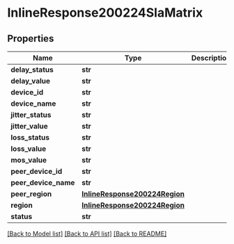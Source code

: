 # InlineResponse200224SlaMatrix

## Properties
Name | Type | Description | Notes
------------ | ------------- | ------------- | -------------
**delay_status** | **str** |  | [optional] 
**delay_value** | **str** |  | [optional] 
**device_id** | **str** |  | [optional] 
**device_name** | **str** |  | [optional] 
**jitter_status** | **str** |  | [optional] 
**jitter_value** | **str** |  | [optional] 
**loss_status** | **str** |  | [optional] 
**loss_value** | **str** |  | [optional] 
**mos_value** | **str** |  | [optional] 
**peer_device_id** | **str** |  | [optional] 
**peer_device_name** | **str** |  | [optional] 
**peer_region** | [**InlineResponse200224Region**](InlineResponse200224Region.md) |  | [optional] 
**region** | [**InlineResponse200224Region**](InlineResponse200224Region.md) |  | [optional] 
**status** | **str** |  | [optional] 

[[Back to Model list]](../README.md#documentation-for-models) [[Back to API list]](../README.md#documentation-for-api-endpoints) [[Back to README]](../README.md)

